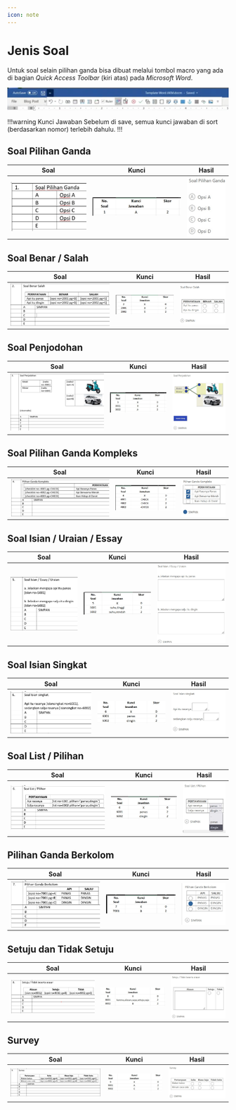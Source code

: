 ```yaml
---
icon: note
---
```


# Jenis Soal

Untuk soal selain pilihan ganda bisa dibuat melalui tombol macro yang ada di bagian *Quick Access Toolbar* (kiri atas) pada *Microsoft Word*. 

[![](../images/quick-access-toolbar.jpg)](../images/quick-access-toolbar.jpg)

!!!warning Kunci Jawaban
Sebelum di save, semua  kunci jawaban di sort (berdasarkan nomor)  terlebih dahulu.
!!!

## Soal Pilihan Ganda

Soal | Kunci | Hasil
-----|-------|------
[![](../images/pilgan.jpg)](../images/pilgan.jpg) | [![](../images/kunci-pilgan.jpg)](../images/kunci-pilgan.jpg) | [![](../images/soal-pilgan.jpg)](../images/soal-pilgan.jpg)

## Soal Benar / Salah

Soal | Kunci | Hasil
-----|-------|------
[![](../images/benar-salah.jpg)](../images/benar-salah.jpg) | [![](../images/kunci-benar-salah.jpg)](../images/kunci-benar-salah.jpg) | [![](../images/soal-benar-salah.jpg)](../images/soal-benar-salah.jpg)

## Soal Penjodohan

Soal | Kunci | Hasil
-----|-------|------
[![](../images/penjodohan.jpg)](../images/penjodohan.jpg) | [![](../images/kunci-penjodohan.jpg)](../images/kunci-penjodohan.jpg) | [![](../images/soal-penjodohan.jpg)](../images/soal-penjodohan.jpg)

## Soal Pilihan Ganda Kompleks

Soal | Kunci | Hasil
-----|-------|------
[![](../images/pilgan-kompleks.jpg)](../images/pilgan-kompleks.jpg) | [![](../images/kunci-pilgan-kompleks.jpg)](../images/kunci-pilgan-kompleks.jpg) | [![](../images/soal-pilgan-kompleks.jpg)](../images/soal-pilgan-kompleks.jpg)

## Soal Isian / Uraian / Essay

Soal | Kunci | Hasil
-----|-------|------
[![](../images/essay.jpg)](../images/essay.jpg) | [![](../images/kunci-essay.jpg)](../images/kunci-essay.jpg) | [![](../images/soal-essay.jpg)](../images/soal-essay.jpg)

## Soal Isian Singkat

Soal | Kunci | Hasil
-----|-------|------
[![](../images/isian-singkat.jpg)](../images/isian-singkat.jpg) | [![](../images/kunci-isian-singkat.jpg)](../images/kunci-isian-singkat.jpg) | [![](../images/soal-isian-singkat.jpg)](../images/soal-isian-singkat.jpg)

## Soal List / Pilihan

Soal | Kunci | Hasil
-----|-------|------
[![](../images/list.jpg)](../images/list.jpg) | [![](../images/kunci-list.jpg)](../images/kunci-list.jpg) | [![](../images/soal-list.jpg)](../images/soal-list.jpg)

## Pilihan Ganda Berkolom

Soal | Kunci | Hasil
-----|-------|------
[![](../images/pilgan-kolom.jpg)](../images/pilgan-kolom.jpg) | [![](../images/kunci-pilgan-kolom.jpg)](../images/kunci-pilgan-kolom.jpg) | [![](../images/soal-pilgan-berkolom.jpg)](../images/soal-pilgan-berkolom.jpg)

## Setuju dan Tidak Setuju

Soal | Kunci | Hasil
-----|-------|------
[![](../images/setuju-tidak.jpg)](../images/setuju-tidak.jpg) | [![](../images/kunci-setuju-tidak.jpg)](../images/kunci-setuju-tidak.jpg) | [![](../images/soal-setuju-tidak-alasan.jpg)](../images/soal-setuju-tidak-alasan.jpg)

## Survey

Soal | Kunci | Hasil
-----|-------|------
[![](../images/survey.jpg)](../images/survey.jpg) | [![](../images/kunci-survey.jpg)](../images/kunci-survey.jpg) | [![](../images/soal-survey.jpg)](../images/soal-survey.jpg)

